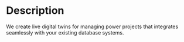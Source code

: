 # Description
 We create live digital twins for managing power projects that integrates seamlessly with your existing database systems.
